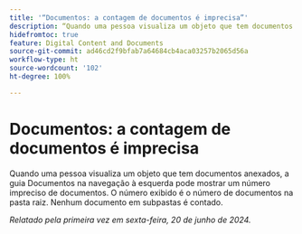 ```yaml
---
title: '“Documentos: a contagem de documentos é imprecisa”'
description: “Quando uma pessoa visualiza um objeto que tem documentos anexados, a guia Documentos na navegação à esquerda pode mostrar um número impreciso de documentos. O número exibido é o número de documentos na pasta raiz. Nenhum documento em subpastas é contado.”
hidefromtoc: true
feature: Digital Content and Documents
source-git-commit: ad46cd2f9bfab7a64684cb4aca03257b2065d56a
workflow-type: ht
source-wordcount: '102'
ht-degree: 100%

---
```



# Documentos: a contagem de documentos é imprecisa

Quando uma pessoa visualiza um objeto que tem documentos anexados, a guia Documentos na navegação à esquerda pode mostrar um número impreciso de documentos. O número exibido é o número de documentos na pasta raiz. Nenhum documento em subpastas é contado.

_Relatado pela primeira vez em sexta-feira, 20 de junho de 2024._
